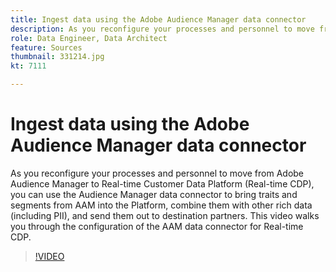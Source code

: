 ```yaml
---
title: Ingest data using the Adobe Audience Manager data connector
description: As you reconfigure your processes and personnel to move from Adobe Audience Manager to Real-time Customer Data Platform, you can use the Audience Manager Data Connector to bring traits and segments from AAM into the Platform, combine them with other rich data (including PII), and send them out to destination partners. This video walks you through the configuration of the AAM Data Connector for Real-time CDP.
role: Data Engineer, Data Architect
feature: Sources
thumbnail: 331214.jpg
kt: 7111

---
```


# Ingest data using the Adobe Audience Manager data connector

As you reconfigure your processes and personnel to move from Adobe Audience Manager to Real-time Customer Data Platform (Real-time CDP), you can use the Audience Manager data connector to bring traits and segments from AAM into the Platform, combine them with other rich data (including PII), and send them out to destination partners. This video walks you through the configuration of the AAM data connector for Real-time CDP.

>[!VIDEO](https://video.tv.adobe.com/v/331214/?quality=12&learn=on)
